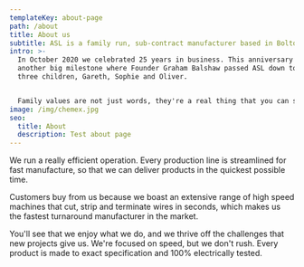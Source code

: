 ```yaml
---
templateKey: about-page
path: /about
title: About us
subtitle: ASL is a family run, sub-contract manufacturer based in Bolton
intro: >-
  In October 2020 we celebrated 25 years in business. This anniversary followed
  another big milestone where Founder Graham Balshaw passed ASL down to his
  three children, Gareth, Sophie and Oliver.


  Family values are not just words, they're a real thing that you can see when walking around the factory. We work together as a team, sharing the same vision, values and goals.
image: /img/chemex.jpg
seo:
  title: About
  description: Test about page
---
```

We run a really efficient operation. Every production line is streamlined for fast manufacture, so that we can deliver products in the quickest possible time.

Customers buy from us because we boast an extensive range of high speed machines that cut, strip and terminate wires in seconds, which makes us the fastest turnaround manufacturer in the market.

You'll see that we enjoy what we do, and we thrive off the challenges that new projects give us. We're focused on speed, but we don't rush. Every product is made to exact specification and 100% electrically tested.